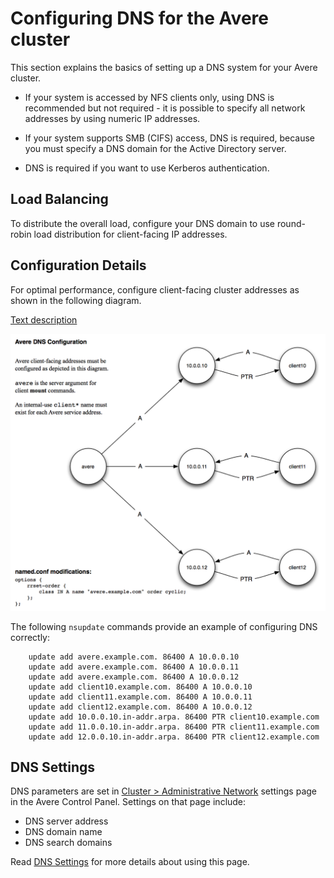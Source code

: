 # Configuring DNS for the Avere cluster

This section explains the basics of setting up a DNS system for your Avere cluster.

* If your system is accessed by NFS clients only, using DNS is recommended but not required - it is possible to specify all network addresses by using numeric IP addresses. 

* If your system supports SMB (CIFS) access, DNS is required, because you must specify a DNS domain for the Active Directory server.

* DNS is required if you want to use Kerberos authentication.

## Load Balancing

To distribute the overall load, configure your DNS domain to use round-robin load distribution for client-facing IP addresses.

## Configuration Details

For optimal performance, configure client-facing cluster addresses as shown in the following diagram. 

[Text description](averedns_text_alt.txt)

![Diagram showing configuration information for client-facing addresses - detailed description to come](images/AvereDns.png)

The following ``nsupdate`` commands provide an example of configuring DNS correctly:

        update add avere.example.com. 86400 A 10.0.0.10
        update add avere.example.com. 86400 A 10.0.0.11
        update add avere.example.com. 86400 A 10.0.0.12
        update add client10.example.com. 86400 A 10.0.0.10
        update add client11.example.com. 86400 A 10.0.0.11
        update add client12.example.com. 86400 A 10.0.0.12
        update add 10.0.0.10.in-addr.arpa. 86400 PTR client10.example.com
        update add 11.0.0.10.in-addr.arpa. 86400 PTR client11.example.com
        update add 12.0.0.10.in-addr.arpa. 86400 PTR client12.example.com

## DNS Settings

DNS parameters are set in [Cluster > Administrative Network](<http://library.averesystems.com/ops_guide/4_7/gui_admin_network.html#gui-admin-network>) settings page in the Avere Control Panel. Settings on that page include: 

* DNS server address
* DNS domain name
* DNS search domains

Read [DNS Settings](<http://library.averesystems.com/ops_guide/4_7/gui_admin_network.html#gui-dns>) for more details about using this page.
